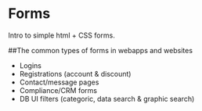 # Forms
Intro to simple html + CSS forms.

##The common types of forms in webapps and websites
- Logins
- Registrations (account & discount)
- Contact/message pages
- Compliance/CRM forms
- DB UI filters (categoric, data search & graphic search)

